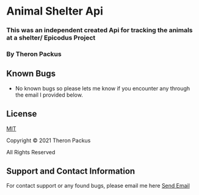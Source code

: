 # Animal Shelter Api
### This was an independent created Api for tracking the animals at a shelter/ Epicodus Project

### By Theron Packus


## Known Bugs

- No known bugs so please lets me know if you encounter any through the email I provided below.

## License

[MIT](LICENSE.txt)

Copyright © 2021 Theron Packus

All Rights Reserved

## Support and Contact Information

For contact support or any found bugs, please email me here <a href = "mailto: tlpackus@gamil.com">Send Email</a>
